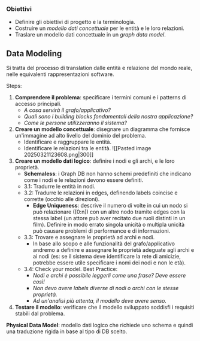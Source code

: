 ### Obiettivi
- Definire gli obiettivi di progetto e la terminologia.
- Costruire un *modello dati concettuale* per le entità e le loro relazioni.
- Traslare un modello dati concettuale in un *graph data model*.
## Data Modeling
Si tratta del processo di translation dalle entità e relazione del mondo reale, nelle equivalenti rappresentazioni software.

Steps:
1. **Comprendere il problema**: specificare i termini comuni e i patterns di accesso principali.
	- *A cosa servirà il grafo/applicativo?*
	- *Quali sono i building blocks fondamentali della nostra applicazione?*
	- *Come le persone utilizzeranno il sistema?*
2. **Creare un modello concettuale**: disegnare un diagramma che fornisce un'immagine ad alto livello del dominio del problema.
	- Identificare e raggruppare le entità.
	- Identificare le relazioni tra le entità.
	![[Pasted image 20250321123608.png|300]]
3. **Creare un modello dati logico**: definire i nodi e gli archi, e le loro proprietà.
	- **Schemaless**: i Graph DB non hanno schemi predefiniti che indicano come i nodi e le relazioni devono essere definiti.
	- 3.1: Tradurre le entità in nodi.
	- 3.2: Tradurre le relazioni in edges, definendo labels coincise e corrette (occhio alle direzioni).
		- **Edge Uniqueness**: descrive il numero di volte in cui un nodo si può relazionare (\[0:n]) con un altro nodo tramite edges con la stessa label (un attore può aver recitato due ruoli distinti in un film). Definire in modo errato singola unicità o multipla unicità può causare problemi di performance e di informazioni.
	- 3.3: Trovare e assegnare le proprietà ad archi e nodi.
		- In base allo scopo e alle funzionalità del grafo/applicativo andremo a definire e assegnare le proprietà adeguate agli archi e ai nodi (es: se il sistema deve identificare la rete di amicizie, potrebbe essere utile specificare i nomi dei nodi e non le età).
	- 3.4: Check your model. Best Practice:
		- *Nodi e archi è possibile leggerli come una frase? Deve essere così!*
		- *Non devo avere labels diverse di nodi o archi con le stesse proprietà.*
		- *Ad un'analisi più attenta, il modello deve avere senso.*
4. **Testare il modello**: verificare che il modello sviluppato soddisfi i requisiti stabili dal problema.

**Physical Data Model**: modello dati logico che richiede uno schema e quindi una traduzione rigida in base al tipo di DB scelto.
